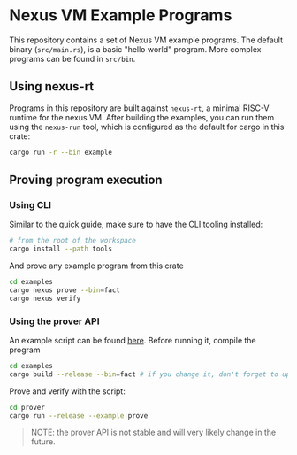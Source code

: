 # Nexus VM Example Programs

This repository contains a set of Nexus VM example programs.
The default binary (`src/main.rs`), is a basic "hello world"
program. More complex programs can be found in `src/bin`.

## Using nexus-rt

Programs in this repository are built against `nexus-rt`, a
minimal RISC-V runtime for the nexus VM. After building the
examples, you can run them using the `nexus-run` tool, which is
configured as the default for cargo in this crate:

```sh
cargo run -r --bin example
```

## Proving program execution

### Using CLI

Similar to the quick guide, make sure to have the CLI tooling installed:
```sh
# from the root of the workspace
cargo install --path tools
```
And prove any example program from this crate
```sh
cd examples
cargo nexus prove --bin=fact
cargo nexus verify
```

### Using the prover API

An example script can be found [here](../prover/examples/prove.rs). Before running it, compile the program
```sh
cd examples
cargo build --release --bin=fact # if you change it, don't forget to update prove.rs as well
```

Prove and verify with the script:
```sh
cd prover
cargo run --release --example prove
```

> NOTE: the prover API is not stable and will very likely change in the future.
